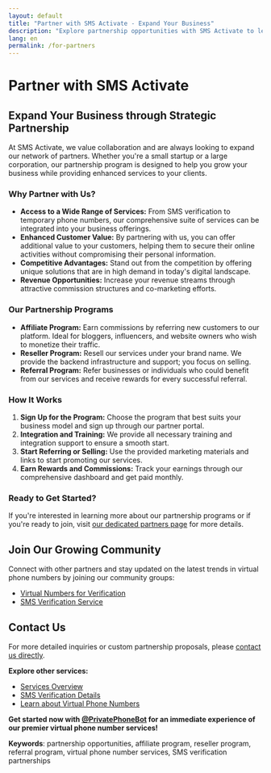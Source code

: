 ```yaml
---
layout: default
title: "Partner with SMS Activate - Expand Your Business"
description: "Explore partnership opportunities with SMS Activate to leverage our virtual phone number services and expand your business reach."
lang: en
permalink: /for-partners
---
```


# Partner with SMS Activate

## Expand Your Business through Strategic Partnership

At SMS Activate, we value collaboration and are always looking to expand our network of partners. Whether you're a small startup or a large corporation, our partnership program is designed to help you grow your business while providing enhanced services to your clients.

### Why Partner with Us?

- **Access to a Wide Range of Services:** From SMS verification to temporary phone numbers, our comprehensive suite of services can be integrated into your business offerings.
- **Enhanced Customer Value:** By partnering with us, you can offer additional value to your customers, helping them to secure their online activities without compromising their personal information.
- **Competitive Advantages:** Stand out from the competition by offering unique solutions that are in high demand in today's digital landscape.
- **Revenue Opportunities:** Increase your revenue streams through attractive commission structures and co-marketing efforts.

### Our Partnership Programs

- **Affiliate Program:** Earn commissions by referring new customers to our platform. Ideal for bloggers, influencers, and website owners who wish to monetize their traffic.
- **Reseller Program:** Resell our services under your brand name. We provide the backend infrastructure and support; you focus on selling.
- **Referral Program:** Refer businesses or individuals who could benefit from our services and receive rewards for every successful referral.

### How It Works

1. **Sign Up for the Program:** Choose the program that best suits your business model and sign up through our partner portal.
2. **Integration and Training:** We provide all necessary training and integration support to ensure a smooth start.
3. **Start Referring or Selling:** Use the provided marketing materials and links to start promoting our services.
4. **Earn Rewards and Commissions:** Track your earnings through our comprehensive dashboard and get paid monthly.

### Ready to Get Started?

If you're interested in learning more about our partnership programs or if you're ready to join, visit [our dedicated partners page](https://sms-activate.app/for-partners) for more details.

## Join Our Growing Community

Connect with other partners and stay updated on the latest trends in virtual phone numbers by joining our community groups:
- [Virtual Numbers for Verification](https://t.me/VirtualNumbersForVerification)
- [SMS Verification Service](https://t.me/SmsVerificationService)

## Contact Us

For more detailed inquiries or custom partnership proposals, please [contact us directly](mailto:support@sms-activate.app).

**Explore other services:**
- [Services Overview](/services)
- [SMS Verification Details](/sms-verification)
- [Learn about Virtual Phone Numbers](/virtual-phone-numbers)

**Get started now with [@PrivatePhoneBot](https://t.me/PrivatePhoneBot) for an immediate experience of our premier virtual phone number services!**

**Keywords**: partnership opportunities, affiliate program, reseller program, referral program, virtual phone number services, SMS verification partnerships